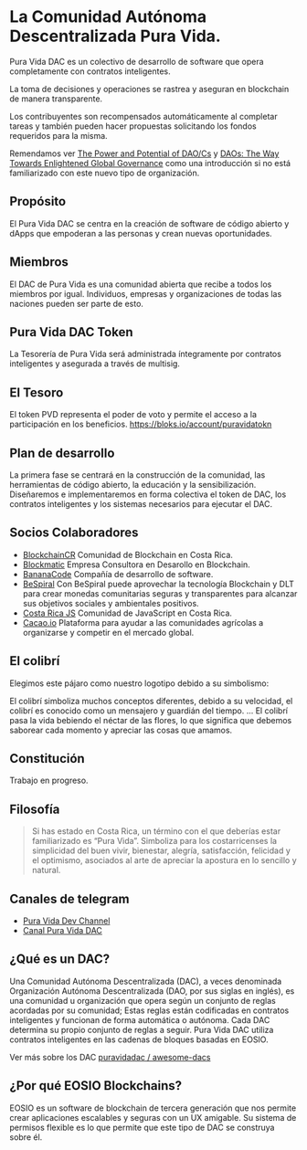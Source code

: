 # La Comunidad Autónoma Descentralizada Pura Vida.

Pura Vida DAC es un colectivo de desarrollo de software que opera completamente con contratos inteligentes. 

La toma de decisiones y operaciones se rastrea y aseguran en blockchain de manera transparente.

Los contribuyentes son recompensados automáticamente al completar tareas y también pueden hacer propuestas solicitando los fondos requeridos para la misma.

Remendamos ver [The Power and Potential of DAO/Cs](https://www.youtube.com/watch?v=Wf5gfjMfiHA) y [DAOs: The Way Towards Enlightened Global Governance](https://www.youtube.com/watch?v=G1K4M6iCSyE) como una introducción si no está familiarizado con este nuevo tipo de organización.

## Propósito

El Pura Vida DAC se centra en la creación de software de código abierto y dApps que empoderan a las personas y crean nuevas oportunidades.

## Miembros

El DAC de Pura Vida es una comunidad abierta que recibe a todos los miembros por igual.
Individuos, empresas y organizaciones de todas las naciones pueden ser parte de esto.

## Pura Vida DAC Token

La Tesorería de Pura Vida será administrada íntegramente por contratos inteligentes y asegurada a través de multisig.

## El Tesoro

El token PVD representa el poder de voto y permite el acceso a la participación en los beneficios.
https://bloks.io/account/puravidatokn

## Plan de desarrollo

La primera fase se centrará en la construcción de la comunidad, las herramientas de código abierto, la educación y la sensibilización. Diseñaremos e implementaremos en forma colectiva el token de DAC, los contratos inteligentes y los sistemas necesarios para ejecutar el DAC. 

## Socios Colaboradores

- [BlockchainCR](https://blockchaincr.com) Comunidad de Blockchain en Costa Rica.
- [Blockmatic](https://blockmatic.io) Empresa Consultora en Desarollo en Blockchain.
- [BananaCode](https://www.facebook.com/bananacode.co) Compañía de desarrollo de software.
- [BeSpiral](https://bespiral.com/) Con BeSpiral puede aprovechar la tecnología Blockchain y DLT para crear monedas comunitarias seguras y transparentes para alcanzar sus objetivos sociales y ambientales positivos.
- [Costa Rica JS](https://meetup.com/costaricajs) Comunidad de JavaScript en Costa Rica.
- [Cacao.io](http://cacao.io/) Plataforma para ayudar a las comunidades agrícolas a organizarse y competir en el mercado global.

## El colibrí

Elegimos este pájaro como nuestro logotipo debido a su simbolismo:

El colibrí simboliza muchos conceptos diferentes, debido a su velocidad, el colibrí es conocido como un mensajero y guardián del tiempo. ... El colibrí pasa la vida bebiendo el néctar de las flores, lo que significa que debemos saborear cada momento y apreciar las cosas que amamos.

## Constitución

Trabajo en progreso.   

## Filosofía

> Si has estado en Costa Rica, un término con el que deberías estar familiarizado es “Pura Vida”. Simboliza para los costarricenses la simplicidad del buen vivir, bienestar, alegría, satisfacción, felicidad y el optimismo, asociados al arte de apreciar la apostura en lo sencillo y natural.

## Canales de telegram

- [Pura Vida Dev Channel](https://t.me/puravidadev)  
- [Canal Pura Vida DAC](https://t.me/puravidadac)  

## ¿Qué es un DAC?

Una Comunidad Autónoma Descentralizada (DAC), a veces denominada Organización Autónoma Descentralizada (DAO, por sus siglas en inglés), es una comunidad u organización que opera según un conjunto de reglas acordadas por su comunidad; Estas reglas están codificadas en contratos inteligentes y funcionan de forma automática o autónoma. Cada DAC determina su propio conjunto de reglas a seguir. Pura Vida DAC utiliza contratos inteligentes en las cadenas de bloques basadas en EOSIO.

Ver más sobre los DAC <a href="https://github.com/puravidadac/awesome-dacs"> puravidadac / awesome-dacs </a>

## ¿Por qué EOSIO Blockchains?

EOSIO es un software de blockchain de tercera generación que nos permite crear aplicaciones escalables y seguras con un UX amigable. Su sistema de permisos flexible es lo que permite que este tipo de DAC se construya sobre él.
